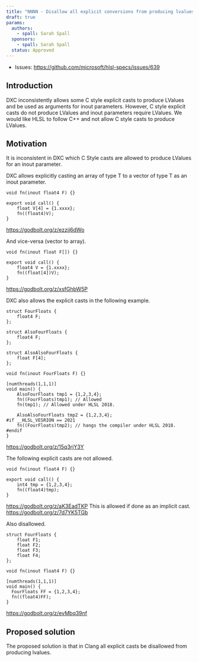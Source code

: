 ```yaml
---
title: "NNNN - Disallow all explicit conversions from producing lvalues"
draft: true
params:
  authors:
    - spall: Sarah Spall
  sponsors:
    - spall: Sarah Spall
  status: Approved
---
```


* Issues: https://github.com/microsoft/hlsl-specs/issues/639

## Introduction

DXC inconsistently allows some C style explicit casts to produce LValues and be
used as arguments for inout parameters.  However, C style explicit casts do not
produce LValues and inout parameters require LValues. We would like HLSL to follow
C++ and not allow C style casts to produce LValues.

## Motivation

It is inconsistent in DXC which C Style casts are allowed to produce LValues
for an inout parameter.

DXC allows explicitly casting an array of type T to a vector of type T as an inout parameter.
```
void fn(inout float4 F) {}

export void call() {
    float V[4] = {1.xxxx};
    fn((float4)V);
}
```
https://godbolt.org/z/ezzjj6dWo

And vice-versa (vector to array).
```
void fn(inout float F[]) {}

export void call() {
    float4 V = {1.xxxx};
    fn((float[4])V);
}
```
https://godbolt.org/z/xsfGhbW5P

DXC also allows the explicit casts in the following example.

```
struct FourFloats {
    float4 F;
};

struct AlsoFourFloats {
    float4 F;
};

struct AlsoAlsoFourFloats {
    float F[4];
};

void fn(inout FourFloats F) {}

[numthreads(1,1,1)]
void main() {
    AlsoFourFloats tmp1 = {1,2,3,4};
    fn((FourFloats)tmp1); // Allowed
    fn(tmp1); // Allowed under HLSL 2018.

    AlsoAlsoFourFloats tmp2 = {1,2,3,4};
#if __HLSL_VESRION == 2021
    fn((FourFloats)tmp2); // hangs the compiler under HLSL 2018.
#endif
}
```
https://godbolt.org/z/15q3rjY3Y

The following explicit casts are not allowed.
```
void fn(inout float4 F) {}

export void call() {
    int4 tmp = {1,2,3,4};
    fn((float4)tmp);
}
```
https://godbolt.org/z/aK3EadTKP
This is allowed if done as an implicit cast.
https://godbolt.org/z/7d7YK5TGb

Also disallowed.
```
struct FourFloats {
    float F1;
    float F2;
    float F3;
    float F4;
};

void fn(inout float4 F) {}

[numthreads(1,1,1)]
void main() {
  FourFloats FF = {1,2,3,4};
  fn((float4)FF);
}
```
https://godbolt.org/z/evMbq39nf

## Proposed solution

The proposed solution is that in Clang all explicit casts be disallowed
from producing lvalues.
